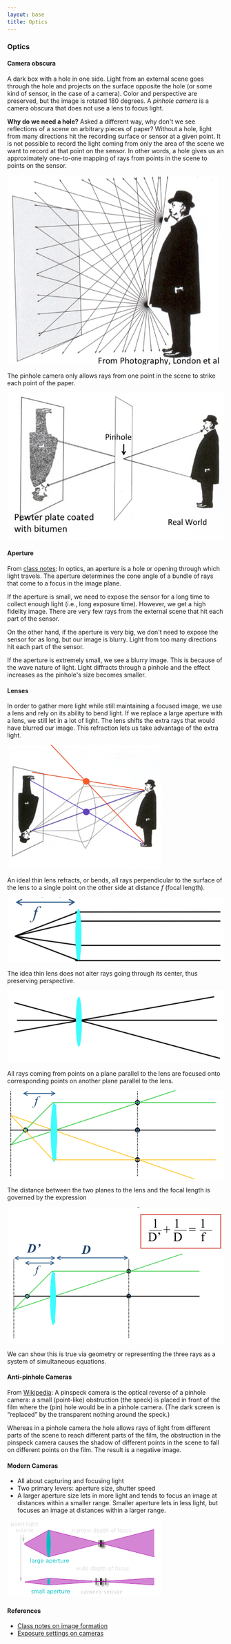 ```yaml
---
layout: base
title: Optics
---
```


### Optics

#### Camera obscura
A dark box with a hole in one side. Light from an external scene goes through the hole and projects on the surface opposite the hole (or some kind of sensor, in the case of a camera). Color and perspective are preserved, but the image is rotated 180 degrees. A _pinhole camera_ is a camera obscura that does not use a lens to focus light.

**Why do we need a hole?** Asked a different way, why don't we see reflections of a scene on arbitrary pieces of paper? Without a hole, light from many directions hit the recording surface or sensor at a given point. It is not possible to record the light coming from only the area of the scene we want to record at that point on the sensor. In other words, a hole gives us an approximately one-to-one mapping of rays from points in the scene to points on the sensor.

![pinhole-no-hole.png](pinhole-no-hole.png)

The pinhole camera only allows rays from one point in the scene to strike each point of the paper.

![pinhole-with-hole.png](pinhole-with-hole.png)

#### Aperture
From [class notes](http://vision.princeton.edu/courses/COS429/2014fa/slides/02_camera/): In optics, an aperture is a hole or opening through which light travels. The aperture determines the cone angle of a bundle of rays that come to a focus in the image plane.

If the aperture is small, we need to expose the sensor for a long time to collect enough light (i.e., long exposure time). However, we get a high fidelity image. There are very few rays from the external scene that hit each part of the sensor.

On the other hand, if the aperture is very big, we don't need to expose the sensor for as long, but our image is blurry. Light from too many directions hit each part of the sensor.

If the aperture is extremely small, we see a blurry image. This is because of the wave nature of light. Light diffracts through a pinhole and the effect increases as the pinhole's size becomes smaller.

#### Lenses
In order to gather more light while still maintaining a focused image, we use a lens and rely on its ability to bend light. If we replace a large aperture with a lens, we still let in a lot of light. The lens shifts the extra rays that would have blurred our image. This refraction lets us take advantage of the extra light.

![pinhole-with-lens.png](pinhole-with-lens.png)

An ideal thin lens refracts, or bends, all rays perpendicular to the surface of the lens to a single point on the other side at distance $f$ (focal length).

![lens-normal-rays.png](lens-normal-rays.png)

The idea thin lens does not alter rays going through its center, thus preserving perspective.

![lens-center-rays.png](lens-center-rays.png)

All rays coming from points on a plane parallel to the lens are focused onto corresponding points on another plane parallel to the lens.

![lens-trace-rays.png](lens-trace-rays.png)

The distance between the two planes to the lens and the focal length is governed by the expression

![lens-equation.png](lens-equation.png)

We can show this is true via geometry or representing the three rays as a system of simultaneous equations.

#### Anti-pinhole Cameras
From [Wikipedia](http://en.wikipedia.org/wiki/Pinspeck_camera): A pinspeck camera is the optical reverse of a pinhole camera: a small (point-like) obstruction (the speck) is placed in front of the film where the (pin) hole would be in a pinhole camera. (The dark screen is “replaced” by the transparent nothing around the speck.)

Whereas in a pinhole camera the hole allows rays of light from different parts of the scene to reach different parts of the film, the obstruction in the pinspeck camera causes the shadow of different points in the scene to fall on different points on the film. The result is a negative image.

#### Modern Cameras
- All about capturing and focusing light
- Two primary levers: aperture size, shutter speed
- A larger aperture size lets in more light and tends to focus an image at distances within a smaller range. Smaller aperture lets in less light, but focuses an image at distances within a larger range.

![large-small-aperture.png](large-small-aperture.png)

#### References
- [Class notes on image formation](http://vision.princeton.edu/courses/COS429/2014fa/slides/02_camera/)
- [Exposure settings on cameras](http://www.cambridgeincolour.com/tutorials/camera-exposure.htm)

